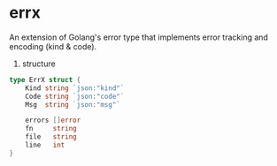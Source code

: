 # errx
An extension of Golang's error type that implements error tracking and encoding (kind &amp; code).

1. structure
```go
type ErrX struct {
	Kind string `json:"kind"`
	Code string `json:"code"`
	Msg  string `json:"msg"`

	errors []error
	fn     string
	file   string
	line   int
}
```
